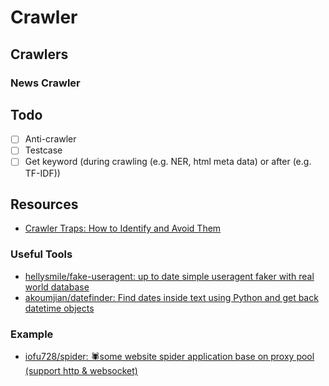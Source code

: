 # Crawler

## Crawlers

### News Crawler

## Todo

* [ ] Anti-crawler
* [ ] Testcase
* [ ] Get keyword (during crawling (e.g. NER, html meta data) or after (e.g. TF-IDF))

## Resources

* [Crawler Traps: How to Identify and Avoid Them](https://www.contentkingapp.com/academy/crawler-traps/)

### Useful Tools

* [hellysmile/fake-useragent: up to date simple useragent faker with real world database](https://github.com/hellysmile/fake-useragent)
* [akoumjian/datefinder: Find dates inside text using Python and get back datetime objects](https://github.com/akoumjian/datefinder)

### Example

* [iofu728/spider: 🕷some website spider application base on proxy pool (support http & websocket)](https://github.com/iofu728/spider)
